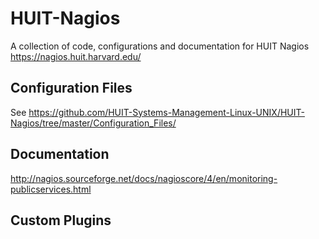 # HUIT-Nagios

A collection of code, configurations and documentation for HUIT Nagios https://nagios.huit.harvard.edu/


## Configuration Files

See https://github.com/HUIT-Systems-Management-Linux-UNIX/HUIT-Nagios/tree/master/Configuration_Files/


## Documentation


http://nagios.sourceforge.net/docs/nagioscore/4/en/monitoring-publicservices.html


## Custom Plugins

